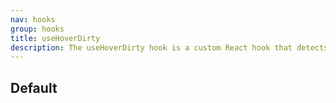 ```yaml
---
nav: hooks
group: hooks
title: useHoverDirty
description: The useHoverDirty hook is a custom React hook that detects whether an element is currently being hovered over. It uses the mouseover and mouseout events for less accurate but more performant hover detection.
---
```


## Default

<code src="./demos/index.tsx" nopadding></code>
